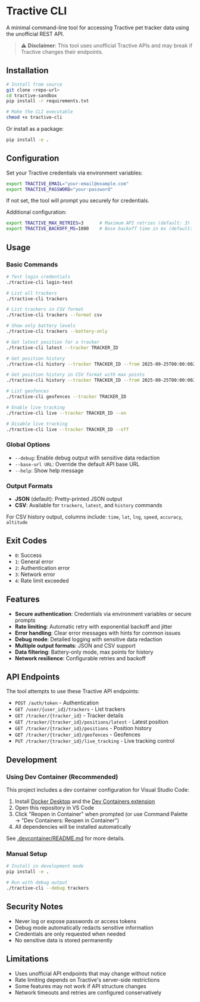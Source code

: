 # Tractive CLI

A minimal command-line tool for accessing Tractive pet tracker data using the unofficial REST API.

> ⚠️ **Disclaimer**: This tool uses unofficial Tractive APIs and may break if Tractive changes their endpoints.

## Installation

```bash
# Install from source
git clone <repo-url>
cd tractive-sandbox
pip install -r requirements.txt

# Make the CLI executable
chmod +x tractive-cli
```

Or install as a package:
```bash
pip install -e .
```

## Configuration

Set your Tractive credentials via environment variables:
```bash
export TRACTIVE_EMAIL="your-email@example.com"
export TRACTIVE_PASSWORD="your-password"
```

If not set, the tool will prompt you securely for credentials.

Additional configuration:
```bash
export TRACTIVE_MAX_RETRIES=3      # Maximum API retries (default: 3)
export TRACTIVE_BACKOFF_MS=1000    # Base backoff time in ms (default: 1000)
```

## Usage

### Basic Commands

```bash
# Test login credentials
./tractive-cli login-test

# List all trackers
./tractive-cli trackers

# List trackers in CSV format
./tractive-cli trackers --format csv

# Show only battery levels
./tractive-cli trackers --battery-only

# Get latest position for a tracker
./tractive-cli latest --tracker TRACKER_ID

# Get position history
./tractive-cli history --tracker TRACKER_ID --from 2025-09-25T00:00:00Z --to 2025-09-26T00:00:00Z

# Get position history in CSV format with max points
./tractive-cli history --tracker TRACKER_ID --from 2025-09-25T00:00:00Z --to 2025-09-26T00:00:00Z --format csv --max-points 1000

# List geofences
./tractive-cli geofences --tracker TRACKER_ID

# Enable live tracking
./tractive-cli live --tracker TRACKER_ID --on

# Disable live tracking
./tractive-cli live --tracker TRACKER_ID --off
```

### Global Options

- `--debug`: Enable debug output with sensitive data redaction
- `--base-url URL`: Override the default API base URL
- `--help`: Show help message

### Output Formats

- **JSON** (default): Pretty-printed JSON output
- **CSV**: Available for `trackers`, `latest`, and `history` commands

For CSV history output, columns include: `time`, `lat`, `lng`, `speed`, `accuracy`, `altitude`

## Exit Codes

- `0`: Success
- `1`: General error
- `2`: Authentication error
- `3`: Network error
- `4`: Rate limit exceeded

## Features

- **Secure authentication**: Credentials via environment variables or secure prompts
- **Rate limiting**: Automatic retry with exponential backoff and jitter
- **Error handling**: Clear error messages with hints for common issues
- **Debug mode**: Detailed logging with sensitive data redaction
- **Multiple output formats**: JSON and CSV support
- **Data filtering**: Battery-only mode, max points for history
- **Network resilience**: Configurable retries and backoff

## API Endpoints

The tool attempts to use these Tractive API endpoints:
- `POST /auth/token` - Authentication
- `GET /user/{user_id}/trackers` - List trackers
- `GET /tracker/{tracker_id}` - Tracker details
- `GET /tracker/{tracker_id}/positions/latest` - Latest position
- `GET /tracker/{tracker_id}/positions` - Position history
- `GET /tracker/{tracker_id}/geofences` - Geofences
- `PUT /tracker/{tracker_id}/live_tracking` - Live tracking control

## Development

### Using Dev Container (Recommended)

This project includes a dev container configuration for Visual Studio Code:

1. Install [Docker Desktop](https://www.docker.com/products/docker-desktop) and the [Dev Containers extension](https://marketplace.visualstudio.com/items?itemName=ms-vscode-remote.remote-containers)
2. Open this repository in VS Code
3. Click "Reopen in Container" when prompted (or use Command Palette → "Dev Containers: Reopen in Container")
4. All dependencies will be installed automatically

See [.devcontainer/README.md](.devcontainer/README.md) for more details.

### Manual Setup

```bash
# Install in development mode
pip install -e .

# Run with debug output
./tractive-cli --debug trackers
```

## Security Notes

- Never log or expose passwords or access tokens
- Debug mode automatically redacts sensitive information
- Credentials are only requested when needed
- No sensitive data is stored permanently

## Limitations

- Uses unofficial API endpoints that may change without notice
- Rate limiting depends on Tractive's server-side restrictions
- Some features may not work if API structure changes
- Network timeouts and retries are configured conservatively